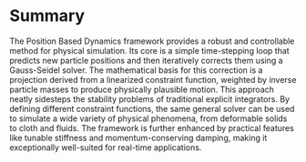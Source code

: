 # Summary
The Position Based Dynamics framework provides a robust and controllable method for physical simulation. Its core is a simple time-stepping loop that predicts new particle positions and then iteratively corrects them using a Gauss-Seidel solver. The mathematical basis for this correction is a projection derived from a linearized constraint function, weighted by inverse particle masses to produce physically plausible motion. This approach neatly sidesteps the stability problems of traditional explicit integrators. By defining different constraint functions, the same general solver can be used to simulate a wide variety of physical phenomena, from deformable solids to cloth and fluids. The framework is further enhanced by practical features like tunable stiffness and momentum-conserving damping, making it exceptionally well-suited for real-time applications.